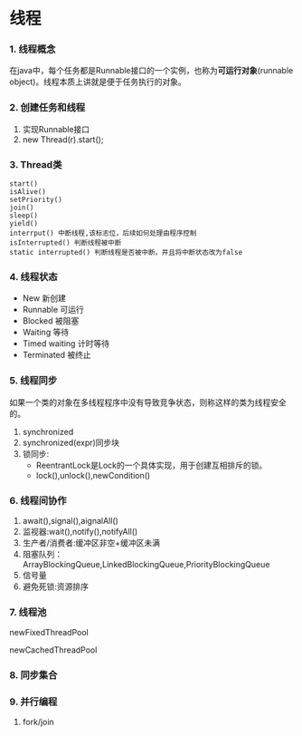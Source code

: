 # 线程

### 1. 线程概念

在java中，每个任务都是Runnable接口的一个实例，也称为**可运行对象**(runnable object)。线程本质上讲就是便于任务执行的对象。

### 2. 创建任务和线程

1. 实现Runnable接口
2. new Thread(r).start();

### 3. Thread类

```
start()
isAlive()
setPriority()
join()
sleep()
yield()
interrput() 中断线程,该标志位，后续如何处理由程序控制
isInterrupted() 判断线程被中断
static interrupted() 判断线程是否被中断，并且将中断状态改为false
```

### 4. 线程状态

- New 新创建
- Runnable 可运行
- Blocked 被阻塞
- Waiting 等待
- Timed waiting 计时等待
- Terminated 被终止

### 5. 线程同步

如果一个类的对象在多线程程序中没有导致竞争状态，则称这样的类为线程安全的。

1. synchronized
2. synchronized(expr)同步块
3. 锁同步:
   - ReentrantLock是Lock的一个具体实现，用于创建互相排斥的锁。
   - lock(),unlock(),newCondition()

### 6. 线程间协作

1. await(),signal(),aignalAll()
2. 监视器:wait(),notify(),notifyAll()
3. 生产者/消费者:缓冲区非空+缓冲区未满
4. 阻塞队列：ArrayBlockingQueue,LinkedBlockingQueue,PriorityBlockingQueue
5. 信号量
6. 避免死锁:资源排序

### 7. 线程池

newFixedThreadPool

newCachedThreadPool

### 8. 同步集合

### 9. 并行编程

1. fork/join


